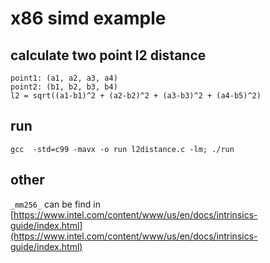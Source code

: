 # x86 simd example

## calculate two point l2 distance
```shell
point1: (a1, a2, a3, a4)
point2: (b1, b2, b3, b4)
l2 = sqrt((a1-b1)^2 + (a2-b2)^2 + (a3-b3)^2 + (a4-b5)^2)
```

## run
```shell
gcc  -std=c99 -mavx -o run l2distance.c -lm; ./run
```

## other
`_mm256_` can be find in [https://www.intel.com/content/www/us/en/docs/intrinsics-guide/index.html](https://www.intel.com/content/www/us/en/docs/intrinsics-guide/index.html)
